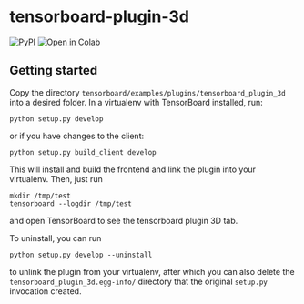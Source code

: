 # tensorboard-plugin-3d

[![PyPI](https://img.shields.io/pypi/v/tensorboard-plugin-3d.svg)](https://pypi.python.org/pypi/tensorboard-plugin-3d)
[![Open in Colab](https://colab.research.google.com/assets/colab-badge.svg)](https://colab.research.google.com/github/KitwareMedical/tensorboard-plugin-3d/blob/main/demo/notebook/spleen_segmentation_3d.ipynb)

## Getting started

Copy the directory `tensorboard/examples/plugins/tensorboard_plugin_3d` into a desired folder. In a virtualenv with TensorBoard installed, run:

```
python setup.py develop
```

or if you have changes to the client:

```
python setup.py build_client develop
```

This will install and build the frontend and link the plugin into your virtualenv. Then, just run

```
mkdir /tmp/test
tensorboard --logdir /tmp/test
```

and open TensorBoard to see the tensorboard plugin 3D tab.

To uninstall, you can run

```
python setup.py develop --uninstall
```

to unlink the plugin from your virtualenv, after which you can also delete the `tensorboard_plugin_3d.egg-info/` directory that the original `setup.py` invocation created.
